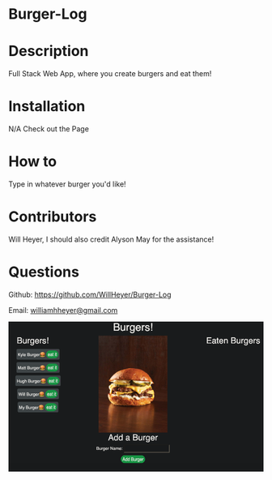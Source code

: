 # Burger-Log

# Description
Full Stack Web App, where you create burgers and eat them!

# Installation
N/A Check out the Page

# How to
Type in whatever burger you'd like! 

# Contributors
Will Heyer, I should also credit Alyson May for the assistance!

# Questions
Github: https://github.com/WillHeyer/Burger-Log

Email: williamhheyer@gmail.com

![image info](Images/BurgerPreview.png)